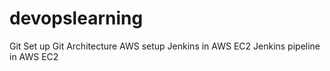 # devopslearning
Git Set up 
Git Architecture 
AWS setup 
Jenkins in AWS EC2 
Jenkins pipeline in AWS EC2
